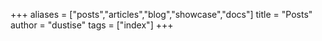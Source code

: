 +++
aliases = ["posts","articles","blog","showcase","docs"]
title = "Posts"
author = "dustise"
tags = ["index"]
+++